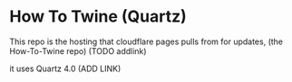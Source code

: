 # How To Twine (Quartz) 

This repo is the hosting that cloudflare pages pulls from for updates, (the How-To-Twine repo) (TODO addlink)

it uses Quartz 4.0 (ADD LINK)

